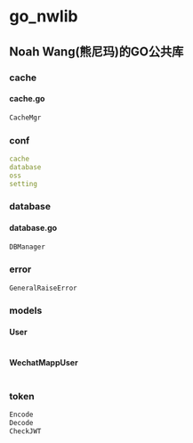 # go_nwlib

## Noah Wang(熊尼玛)的GO公共库

### cache

#### cache.go

```go
CacheMgr
```

### conf

```yaml
cache
database
oss
setting
``` 

### database

#### database.go

```go
DBManager
```

### error

```go
GeneralRaiseError
```

### models

#### User

```go
```

#### WechatMappUser

```go
```

### token

```go
Encode
Decode
CheckJWT
```

